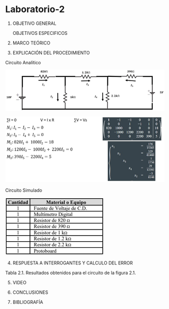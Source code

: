 # Laboratorio-2

1. OBJETIVO GENERAL 

   OBJETIVOS ESPECIFICOS

2. MARCO TEÓRICO

3. EXPLICACIÓN DEL PROCEDIMIENTO

Circuito Analítico

![](Img/CircuitoA.jpeg)

![](Img/Proceso1.jpeg)

Circuito Simulado

![](Img/Materiales.jpeg)


4. RESPUESTA A INTERROGANTES Y CALCULO DEL ERROR

Tabla 2.1. Resultados obtenidos para el circuito de la figura 2.1.


5. VIDEO


6. CONCLUSIONES


7. BIBLIOGRAFÍA
